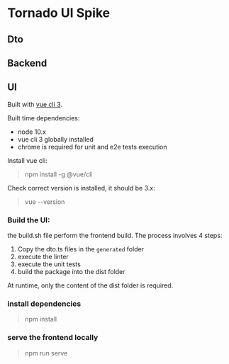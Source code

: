  
# Tornado UI Spike

## Dto

## Backend

## UI

Built with [vue cli 3](https://cli.vuejs.org).

Built time dependencies:
- node 10.x 
- vue cli 3 globally installed
- chrome is required for unit and e2e tests execution

Install vue cli:
> npm install -g @vue/cli

Check correct version is installed, it should be 3.x: 
> vue --version

### Build the UI:
the build.sh file perform the frontend build. The process involves 4 steps:
1. Copy the dto.ts files in the `generated` folder
1. execute the linter
1. execute the unit tests
1. build the package into the dist folder


At runtime, only the content of the dist folder is required.

### install dependencies
> npm install

### serve the frontend locally
> npm run serve

